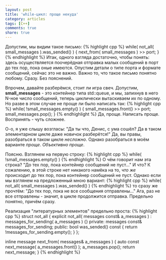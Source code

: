 ```yaml
---
layout: post
title: 'while-цикл: проще некуда'
category: articles
tags: [C++]
comments: true
share: true
---
```

Допустим, мы видим такое письмо:
{% highlight cpp %}
while( not_all( small_messages ).was_sended() ) {
    next_from( small_messages ) >> port;
}
{% endhighlight %}
Итак, одного взгляда достаточно, чтобы понять: здесь осуществляется поочерёдная отправка малых сообщений в порт до тех пор, пока оные имеются. Опустим детали о типе порта и формате сообщений, сейчас это не важно. Важно то, что такое письмо понятно любому. Сразу. Без пояснений.

Впрочем, давайте разберёмся, стоит ли игра свеч. Допустим, **small_messages** - это контейнер типа std::queue, и мы, запихнув в него N-ное число сообщений, теперь циклически вытаскиваем их по одному. Но разве в этом случае не проще ли было написать так:
{% highlight cpp %}
while( !small_messages.empty() ) {
    small_messages.front() >> port;
    small_messages.pop();
}
{% endhighlight %}
Да, проще. Написать проще. Воспринять - чуть сложнее.

О-о, я уже слышу возгласы: "Да ты что, Денис, с ума сошёл? Да в таком элементарном цикле даже новичок разберётся!" Да, вы правы, разобраться в таком цикле *несложно*. Однако разобраться в моём варианте *проще*. *Объективно проще*.

Поясню. Взглянем на первую строку:
{% highlight cpp %}
while( !small_messages.empty() )
{% endhighlight %}
О чём говорит нам эта строка? "До тех пор, пока контейнер сообщений не пуст..." И что? К сожалению, в этой строке нет никакого намёка на то, *что же* происходит до тех пор, пока контейнер сообщений не пуст. Однако если мы взглянем на предложенный мною вариант:
{% highlight cpp %}
while( not_all( small_messages ).was_sended() )
{% endhighlight %}
то сразу же прочтём: "До тех пор, пока не все сообщения отправлены..." Ага, раз не все отправлены - значит, в цикле продолжится отправка. Предельно понятно, причём сразу.

Реализация "литературных элементов" предельно проста:
{% highlight cpp %}
struct not_all {
    explicit not_all( messages const& a_messages ) :
            messages_for_sending( a_messages ) {}
private:
    messages const& messages_for_sending;
public:
    bool was_sended() const {
        return !messages_for_sending.empty();
    }
};

inline message next_from( messages& a_messages ) {
    auto const next_message( a_messages.front() );
    a_messages.pop();
    return next_message;
}
{% endhighlight %}
